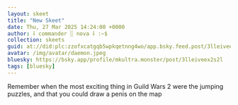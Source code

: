 ```yaml
---
layout: skeet
title: "New Skeet"
date: Thu, 27 Mar 2025 14:24:00 +0000
author: ⸸ commander ░ nova ⸸ :~$
collection: skeets
guid: at://did:plc:zzofxcatgqb5wpkqetnng4wo/app.bsky.feed.post/3lleiveex2s2l
avatar: /img/avatar/daemon.jpeg
bluesky: https://bsky.app/profile/mkultra.monster/post/3lleiveex2s2l
tags: [bluesky]
---
```


Remember when the most exciting thing in Guild Wars 2 were the jumping puzzles, and that you could draw a penis on the map
